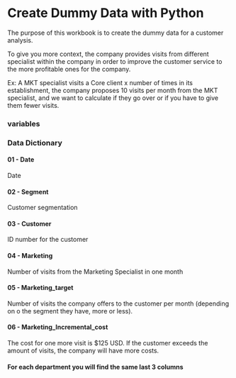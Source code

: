 # Create Dummy Data with Python

The purpose of this workbook is to create the dummy data for a customer analysis. 

To give you more context, the company provides visits from different specialist within the company in order to improve the customer service to the more profitable ones for the company.

Ex: A MKT specialist visits a Core client x number of times in its establishment, the company proposes 10 visits per month from the MKT specialist, and we want to calculate if they go over or if you have to give them fewer visits.


###  variables

### Data Dictionary

#### 01 - Date 

Date

#### 02 - Segment

Customer segmentation

#### 03 - Customer

ID number for the customer

#### 04 - Marketing

Number of visits from the Marketing Specialist in one month

#### 05 - Marketing_target

Number of visits the company offers to the customer per month (depending on o the segment they have, more or less).

#### 06 - Marketing_Incremental_cost

The cost for one more visit is $125 USD. If the customer exceeds the amount of visits, the company will have more costs.

#### For each department you will find the same last 3 columns


